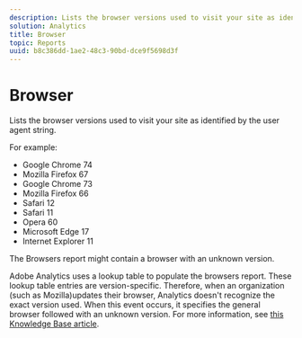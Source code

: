 ```yaml
---
description: Lists the browser versions used to visit your site as identified by the user agent string.
solution: Analytics
title: Browser
topic: Reports
uuid: b8c386dd-1ae2-48c3-90bd-dce9f5698d3f
---
```


# Browser

Lists the browser versions used to visit your site as identified by the user agent string.

For example: 

* Google Chrome 74
* Mozilla Firefox 67
* Google Chrome 73 
* Mozilla Firefox 66
* Safari 12
* Safari 11 
* Opera 60
* Microsoft Edge 17
* Internet Explorer 11

The Browsers report might contain a browser with an unknown version.

Adobe Analytics uses a lookup table to populate the browsers report. These lookup table entries are version-specific. Therefore, when an organization (such as Mozilla)updates their browser, Analytics doesn't recognize the exact version used. When this event occurs, it specifies the general browser followed with an unknown version. For more information, see [this Knowledge Base article](https://helpx.adobe.com/analytics/kb/browser-unknown-version.html).

